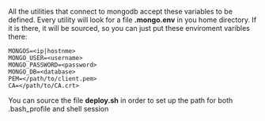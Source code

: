 All the utilities that connect to mongodb accept these variables to be defined.
Every utility will look for a file __.mongo.env__ in you home directory.
If it is there, it will be sourced, so you can just put these enviroment varibles there:
```
MONGOS=<ip|hostnme>
MONGO_USER=<username>
MONGO_PASSWORD=<password>
MONGO_DB=<database>
PEM=</path/to/client.pem>
CA=</path/to/CA.crt>
```

You can source the file __deploy.sh__ in order to set up the path for both .bash_profile and shell session
